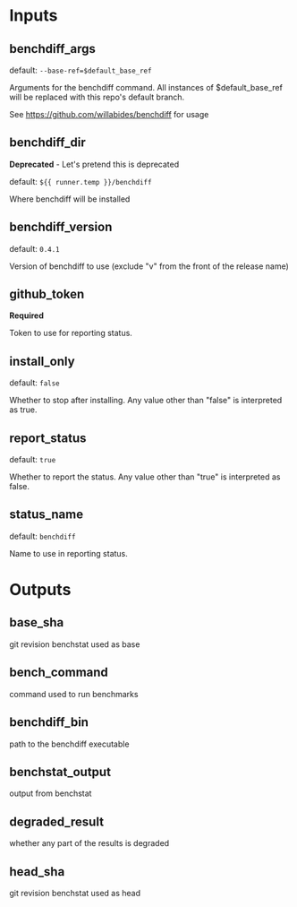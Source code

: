 
# Inputs

## benchdiff_args

default: `--base-ref=$default_base_ref`

Arguments for the benchdiff command.
All instances of $default_base_ref will be replaced with this repo's default branch.

See https://github.com/willabides/benchdiff for usage


## benchdiff_dir

__Deprecated__ - Let's pretend this is deprecated

default: `${{ runner.temp }}/benchdiff`

Where benchdiff will be installed

## benchdiff_version

default: `0.4.1`

Version of benchdiff to use (exclude "v" from the front of the release name)

## github_token

__Required__

Token to use for reporting status.

## install_only

default: `false`

Whether to stop after installing. Any value other than "false" is interpreted as true.

## report_status

default: `true`

Whether to report the status. Any value other than "true" is interpreted as false.

## status_name

default: `benchdiff`

Name to use in reporting status.

# Outputs

## base_sha

git revision benchstat used as base

## bench_command

command used to run benchmarks

## benchdiff_bin

path to the benchdiff executable

## benchstat_output

output from benchstat

## degraded_result

whether any part of the results is degraded

## head_sha

git revision benchstat used as head

